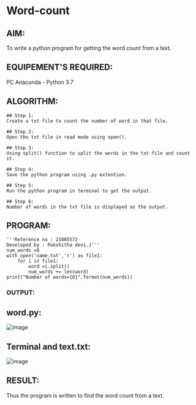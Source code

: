 # Word-count
## AIM:
To write a python program for getting the word count from a text.
## EQUIPEMENT'S REQUIRED: 
PC
Anaconda - Python 3.7
## ALGORITHM: 
```
## Step 1:
Create a txt file to count the number of word in that file.

## Step 2:
Open the txt file in read mode using open().

## Step 3:
Using split() function to split the words in the txt file and count it.

## Step 4:
Save the python program using .py extention.

## Step 5:
Run the python program in terminal to get the output.

## Step 6:
Number of words in the txt file is displayed as the output.
```
## PROGRAM:
```
'''Reference no : 21005572
Developed by : Rakshitha devi.J'''
num_words =0
with open('name.txt','r') as file1:
    for i in file1:
        word =i.split()
        num_words += len(word)
print("Number of words={0}".format(num_words))
```
### OUTPUT:
## word.py:
![image](https://user-images.githubusercontent.com/94165326/153898944-71fb2775-122c-495f-9ea3-eb7b33d116b8.png)


## Terminal and text.txt:
![image](https://user-images.githubusercontent.com/94165326/153899054-32e4fd1b-7812-4fff-9329-b8bf1607a9ae.png)




## RESULT:
Thus the program is written to find the word count from a text.
